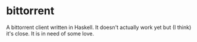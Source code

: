 # bittorrent

A bittorrent client written in Haskell. It doesn't actually work yet but (I
think) it's close. It is in need of some love.
